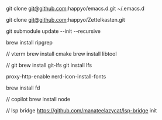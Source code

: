 git clone git@github.com:happyo/emacs.d.git ~/.emacs.d

git clone git@github.com:happyo/Zettelkasten.git

git submodule update --init --recursive


brew install ripgrep

// vterm
brew install cmake
brew install libtool

// git 
brew install git-lfs
git install lfs

proxy-http-enable
nerd-icon-install-fonts

brew install fd

// copilot
brew install node

// lsp bridge
https://github.com/manateelazycat/lsp-bridge init
